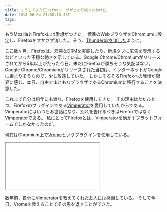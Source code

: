```yaml
---
title: こうしてまたFIrefoxユーザがひとり減ったわけだ
date: 2014-06-04 21:58:10 JST
tags: 
---
```


もうMozillaとFirefoxには愛想がつきた。
標準のWebブラウザをChromiumに設定し、Firefoxをすかさず消した。
そう、[Thunderbirを消した](http://folioscope.hatenablog.jp/entry/2013/08/28/230239)ように。

ここ数ヶ月、Firefoxは、邪悪なDRMを実装したり、新規タブに広告を表示するなどといった不穏な動きを示している。Google Chrome/Chromiumがリリースされてから5年以上がたった今日、未だにFirefoxが勝ちそうな気配はない。Google Chrome/Chromiumがリリースされた当初は、インターネットがGoogleに染まりそうなので、少し敬遠していた。
しかしそろそろFirefoxへの我慢が限界に感じ、本日、自由でまともなブラウザであるChromiumに移行することを決意した。

これまで自分は何年にも渡り、Firefoxを使用してきた。
その理由はただひとつ、Firefoxのプラグインである[Vimperator](http://www.vimperator.org/)を愛用していたからである。
Vimperatorにはいつもお世話になり、別れを告げるべきはFirefoxではなくVimperatorである。
私にとってFirefoxとは、Vimperatorを動かすプラットフォームでしかなかったのだ。

現在はChromium上で[Vrome](https://github.com/jinzhu/vrome)というプラグインを使用している。

<iframe src="/github#jinzhu/vrome" title="jinzhu/vrome"
        class='external-service-frame' scrolling="no"
></iframe>

数年前、自分にVimperatorを教えてくれた友人には感謝している。
そして今日、Vromeを教えることでその恩を返すことができた。

